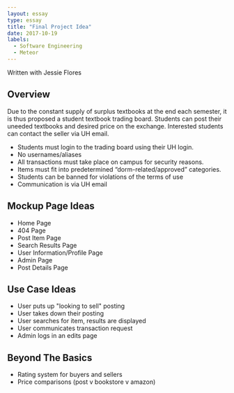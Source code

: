 ```yaml
---
layout: essay
type: essay
title: "Final Project Idea"
date: 2017-10-19
labels:
  - Software Engineering
  - Meteor
---
```


Written with Jessie Flores

## Overview

Due to the constant supply of surplus textbooks at the end each semester, it is thus proposed a student textbook trading board. Students can post their uneeded textbooks and desired price on the exchange. Interested students can contact the seller via UH email.
* Students must login to the trading board using their UH login.
* No usernames/aliases
* All transactions must take place on campus for security reasons.
* Items must fit into predetermined “dorm-related/approved” categories.
* Students can be banned for violations of the terms of use
* Communication is via UH email


## Mockup Page Ideas
* Home Page
* 404 Page
* Post Item Page
* Search Results Page
* User Information/Profile Page
* Admin Page
* Post Details Page

## Use Case Ideas
* User puts up "looking to sell" posting
* User takes down their posting
* User searches for item, results are displayed
* User communicates transaction request
* Admin logs in an edits page

## Beyond The Basics
* Rating system for buyers and sellers
* Price comparisons (post v bookstore v amazon)
